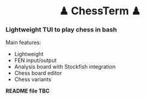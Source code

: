 <h1 align="center"> ♟ ChessTerm ♟ </h1>

### Lightweight TUI to play chess in bash

Main features:

- Lightweight
- FEN input/output
- Analysis board with Stockfish integration
- Chess board editor
- Chess variants

**README file TBC**
